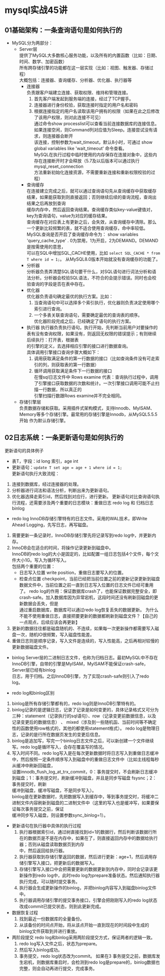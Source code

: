 # mysql实战45讲
## 01基础架构：一条查询语句是如何执行的
- MySQL分为两部分：  
  - Server层  
    提供了MySQL大多数核心服务功能，以及所有的内置函数（比如：日期、时间、数学、加密函数）  
    所有跨存储引擎的功能都在这一层实现（比如：视图、触发器、存储过程）  
    大概包括：连接器、查询缓存、分析器、优化器、执行器等
    - 连接器  
      负责跟客户端建立连接、获取权限、维持和管理连接。  
      1. 首先客户端发起到服务端的连接，经过了TCP握手。
      2. 连接器进行身份校验，获取连接时指定的用户名和密码
      3. 根据连接指定的用户名读取该用户拥有的权限（如果在此之后修改了该用户权限，则对此连接不可见）  
      通过命令show processlist可以查看当前连接数据库的连接信息。如果连接空闲，则Command列对应值为Sleep。连接尝试没有请求，则连接器会断开  
      该连接，控制参数为wait_timeout，默认8小时，可通过 show global variables like 'wait_timeout' 命令查看。  
      MySQL在执行过程中临时使用的内存保存在连接对象中，这些内存在连接断开时才会释放（5.7及以后版本可以通过执行 mysql_reset_connection  
      方法重新初始化连接资源，不需要重新连接和重新权限校验的过程）  
    - 查询缓存  
      在连接建立完成之后，就可以通过查询语句先从查询缓存中获取缓存结果，如果能获取到则直接返回；否则继续后续的查询流程，查询出结果之后再放到查询  
      缓存内存中，然后返回查询结果。查询缓存类似key-value键值对，key为查询语句，value为对应的缓存结果。   
      查询缓存在对应表上有更新之后，会失效，从查询缓存中清除。那么一个更新比较频繁的表，就不适合使用查询缓存，命中率较低。  
      MySQL查询是否开启了查询缓存命令为： show variables 'query_cache_type' . 0为禁用，1为开启，2为DEMAND。DEMAND是按需使用的意思，  
      可以在SQL中增加SQL_CACHE使用，比如 ```select SQL_CACHE * from T where id = 1;```。 从MySQL8.0版本开始就没有查询缓存的功能了。  
    - 分析器  
      分析器负责弄清楚SQL语句要干什么，对SQL语句进行词法分析和语法分析。分析器会校验SQL语法，不符合的会提示错误。同时也会校验查询的字段是否在表中存在。  
    - 优化器  
      优化器负责语句确定最优的执行方案。比如：  
      1. 当查询语句中可以选择多个索引执行，优化器则负责决定使用哪个索引进行查询。 
      2. 一个多表关联查询语句，需要确定最优的查询表的顺序。  
      优化器阶段完成之后，已经确定了语句的执行方案。  
    - 执行器
      执行器负责执行语句。执行开始，先判断当前用户对要操作的表有没有查询权限，如果没有，则返回无权限的错误提示；有则继续后续执行：打开表，根据表   
      的引擎的定义，去选择相应引擎的接口进行数据查询。  
      具体调用引擎接口查询步骤大概如下：  
      1. 调用获取满足条件的第一行数据的接口（比如查询条件没有可走索引的列，则获取表的第一行数据）
      2. 循环调用获取满足条件下一行数据的接口  
      在慢sql日志文件中 Rows examine 代表：查询执行过程中，调用了引擎接口获取数据的次数和统计。一次引擎接口调用可能不止扫描一行数据，所以真正的  
      引擎扫描行数跟Rows examine并不完全相同。  
  - 存储引擎层    
    负责数据存储和获取。采用插件式架构模式，支持Innodb、MyISAM、Memory等多个存储引擎。最常用的存储引擎是Innodb，从MySQL5.5.5开始   作为默认存储引擎。   
## 02日志系统：一条更新语句是如何执行的  
更新语句的具体例子  
- 表T，字段：id long 索引，age int
- 更新语句：```update T set age = age + 1 where id = 1;```   
更新语句执行大致流程：
1. 连接到数据库，经过连接器的处理。
2. 分析器进行词法和语法分析，判断出来为更新语句。
3. 优化器选择走索引id，然后找到对应行，进行更新。
更新语句对比查询语句执行流程，还需要涉及两个重要的日志模块：重做日志 redo log 和 归档日志 binlog  
- redo log
InnoDB存储引擎特有的日志文件。采用的WAL技术，即Write Ahead Logging，先写日志，再写磁盘。  
1. 需要更新一条记录时，InnoDB存储引擎先将记录写到redo log中，并更新内存。  
2. InnoDB会在适合的时间，将操作记录更新到磁盘中。  
InnoDB的redo log的大小是固定的，比如配置一组日志包括4个文件，每个文件大小1G。写入为循环写入。  
包括两个重要的位置：  
    - 日志写入位置 write position，重做日志要写入的位置。  
    - 检查点位置 checkpoint，当前已经把当前位置之前的更新记录更新到磁盘数据文件中，当前位置之前一直到日志写入位置的日志文件已经可重用了。
redo log的作用：保证数据库crash了，也能保证数据完整安全，即crash-safe。加入数据库因为异常宕机，这段时间还没有刷新回磁盘的更新数据会丢失，但是  
通过重启数据库，数据库可以通过redo log恢复丢失的数据更新。
为什么不能不使用重做日志，直接把要更新的数据都刷新到磁盘文件？【自己的一点观点，后续应该会再更新】  
1. 更新的数据往往都是磁盘随机的、不连续，如果每一次更新操作都需要写入磁盘一次，随机IO很频繁，写入磁盘性能差。
2. 重做日志则是顺序记录，写入文件是连续的，写入性能高，之后再相对较慢的更新数据磁盘文件。
- binlog
Server层的二进制日志文件，也称为归档日志。最初MySQL中不存在InnoDB引擎，自带的引擎是MyISAM，MyISAM不能保证crash-safe，Server层已经有binlog  
日志，用于归档。之后InnoDB引擎，为了实现crash-safe则引入了redo log。  

- redo log和binlog区别  
1. binlog是所有存储引擎都有的，redo log则是InnoDB引擎特有的。
2. binlog记录的是逻辑日志，记录了记录是如何变更的，具体记录格式又可分为三种：statement（记录执行的sql语句）、row（记录变更前数据信息，以及记录变更后的数据信息）  、 
  mixed（涉及到一些随机函、当前时间等不确定性的函数使用row格式的，其他的都使用statement格式）。 redo log是物理日志，记录的是行所在数据页发生的变更后信息。  
3. binlog是追加写，写完一个binlog日志文件之后，可以新创建一个文件继续写。redo log是循环写入，会存在覆盖写的情况。  
4. 写入时间不同。redo log写入是在每次更新数据时将日志写入到重做日志缓冲中，然后按照一定条件顺序写入到磁盘中的重做日志文件中（比如主线程每秒从缓冲中刷新回磁盘，    
  设置innodb_flush_log_at_trx_commit，0：事务提交时，不会刷新日志缓冲到磁盘；1：事务提交时，刷新缓冲到磁盘，并且是同步写磁盘 fsysnc；2：事务提交时，刷新    
  缓冲到磁盘，缓冲写磁盘，不是同步写入）。    
  binlog是在更新数据时，先把数据写入到缓存中，等到事务提交时，将缓冲二进制文件内容刷新到磁盘的二进制文件中（这里的写入也是缓冲写，如果要保证每次事务提交之前，保证  
  缓冲同步写入磁盘，则设置参数sync_binlog=1）。  
- 更新语句在执行器中具体的执行过程
  1. 执行器根据索引id，通过树直接找到id=1的数据行，然后判断该数据行所在的数据页是不是在内存中，如果在了，则直接返回内存中的数据给执行器；否则从磁盘读取数据页到内存  
    中，然后返回给执行器。
  2. 执行器获取到存储引擎返回的数据，然后进行更新：age+1，然后调用存储引擎写入接口，把更新后的数据写入。
  3. 存储引擎写入接口中会把需要更新的数据更新到内存中，同时会记录该更新操作到redo log中，此时redo log为prepare准备状态。然后通知执行器执行完成，可以随时提交事务。
  4. 执行器会生成更新操作的binlog，并把binlog内容写入到磁盘binlog文件中。
  5. 执行器调用存储引擎的提交事务接口，引擎会把刚刚写入的redo log状态改成commit已提交状态，则到此更新完成。
- 数据恢复过程
  1. 找到最近一份数据库的全量备份。
  2. 从该备份的时间点开始，将从该点开始一直到现在的时间段中生成的binlog文件获取到并进行重放。
- 两阶段提交
  redo log和binlog采用两阶段提交方式，保证两者的逻辑一致。  
  1. redo log写入文件之后，状态为prepare。
  2. 然后写入binlog成功。
  3. 事务提交，redo log状态改为commit。 
  如果在3 事务提交之前，数据库发生宕机，则数据库重启时，会检测到redo log是prepare的，binlog数据也完整，则会自动再进行提交，完成事务。
  
  


 


